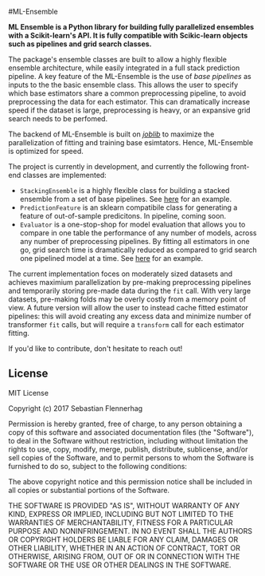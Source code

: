 #ML-Ensemble

**ML Ensemble is a Python library for building fully parallelized ensembles with a Scikit-learn's API. It is fully compatible with Scikic-learn objects such as pipelines and grid search classes.**

The package's ensemble classes are built to allow a highly flexible ensemble architecture, while easily integrated in a full stack prediction pipeline.
A key feature of the ML-Ensemble is the use of *base pipelines* as inputs to the the basic ensemble class. This allows the user to specify which base estimators share a common preprocessing pipeline, to avoid preprocessing the data for each estimator. This can dramatically increase speed if 
the dataset is large, preprocessing is heavy, or an expansive grid search needs to be perfomed. 

The backend of ML-Ensemble is built on [*joblib*](https://pythonhosted.org/joblib/parallel.html) to maximize the parallelization of fitting and training base esimtators. Hence, ML-Ensemble is optimized for speed. 

The project is currently in development, and currently the following front-end classes are implemented:

- ``StackingEnsemble`` is a highly flexible class for building a stacked ensemble from a set of base pipelines. See [here](mlens/examples/example.ipynb) for an example.
- ``PredictionFeature`` is an sklearn compatibile class for generating a feature of out-of-sample predicitons. In pipeline, coming soon.
- ``Evaluator`` is a one-stop-shop for model evaluation that allows you to compare in one table the performance of any number of models, across any number of preprocessing pipelines. By fitting all estimators in one go, grid search time is dramatically reduced as compared to grid search one pipelined model at a time. See [here](mlens/test/example_evaluator.ipynb) for an example.

The current implementation foces on moderately sized datasets and achieves maximium parallelization by pre-making preprocessing pipelines and temporarily storing pre-made data during the ``fit`` call. With very large datasets, pre-making folds 
may be overly costly from a memory point of view. A future version will allow the user to instead cache fitted estimator pipelines: this will avoid creating any excess data and minimize number of transformer ``fit`` calls, but will require a ``transform`` call for each estimator fitting.


If you'd like to contribute, don't hesitate to reach out!

## License

MIT License

Copyright (c) 2017 Sebastian Flennerhag

Permission is hereby granted, free of charge, to any person obtaining a copy
of this software and associated documentation files (the "Software"), to deal
in the Software without restriction, including without limitation the rights
to use, copy, modify, merge, publish, distribute, sublicense, and/or sell
copies of the Software, and to permit persons to whom the Software is
furnished to do so, subject to the following conditions:

The above copyright notice and this permission notice shall be included in all
copies or substantial portions of the Software.

THE SOFTWARE IS PROVIDED "AS IS", WITHOUT WARRANTY OF ANY KIND, EXPRESS OR
IMPLIED, INCLUDING BUT NOT LIMITED TO THE WARRANTIES OF MERCHANTABILITY,
FITNESS FOR A PARTICULAR PURPOSE AND NONINFRINGEMENT. IN NO EVENT SHALL THE
AUTHORS OR COPYRIGHT HOLDERS BE LIABLE FOR ANY CLAIM, DAMAGES OR OTHER
LIABILITY, WHETHER IN AN ACTION OF CONTRACT, TORT OR OTHERWISE, ARISING FROM,
OUT OF OR IN CONNECTION WITH THE SOFTWARE OR THE USE OR OTHER DEALINGS IN THE
SOFTWARE.
